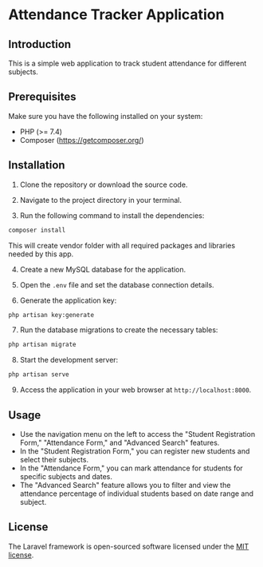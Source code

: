 
# Attendance Tracker Application

## Introduction
This is a simple web application to track student attendance for different subjects.

## Prerequisites
Make sure you have the following installed on your system:
- PHP (>= 7.4)
- Composer (https://getcomposer.org/)

## Installation
1. Clone the repository or download the source code.

2. Navigate to the project directory in your terminal.

3. Run the following command to install the dependencies:
   
```bash
composer install
```
This will create vendor folder with all required packages and libraries needed by this app.

4. Create a new MySQL database for the application.

5. Open the `.env` file and set the database connection details.

6. Generate the application key:

```bash
php artisan key:generate
```
7. Run the database migrations to create the necessary tables:
```bash
php artisan migrate
```
8. Start the development server:
```bash
php artisan serve
```
9. Access the application in your web browser at `http://localhost:8000`.

## Usage
- Use the navigation menu on the left to access the "Student Registration Form," "Attendance Form," and "Advanced Search" features.
- In the "Student Registration Form," you can register new students and select their subjects.
- In the "Attendance Form," you can mark attendance for students for specific subjects and dates.
- The "Advanced Search" feature allows you to filter and view the attendance percentage of individual students based on date range and subject.

## License

The Laravel framework is open-sourced software licensed under the [MIT license](https://opensource.org/licenses/MIT).
